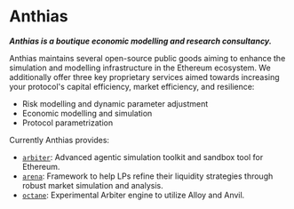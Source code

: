 # Anthias

***Anthias is a boutique economic modelling and research consultancy.***

Anthias maintains several open-source public goods aiming to enhance the simulation and modelling infrastructure in the Ethereum ecosystem. 
We additionally offer three key proprietary services aimed towards increasing your protocol's capital efficiency, market efficiency, and resilience:
* Risk modelling and dynamic parameter adjustment
* Economic modelling and simulation
* Protocol parametrization

Currently Anthias provides:
* [`arbiter`](https://github.com/anthias-labs/arbiter): Advanced agentic simulation toolkit and sandbox tool for Ethereum.
* [`arena`](https://github.com/anthias-labs/arena): Framework to help LPs refine their liquidity strategies through robust market simulation and analysis.
* [`octane`](https://github.com/anthias-labs/octane): Experimental Arbiter engine to utilize Alloy and Anvil.
